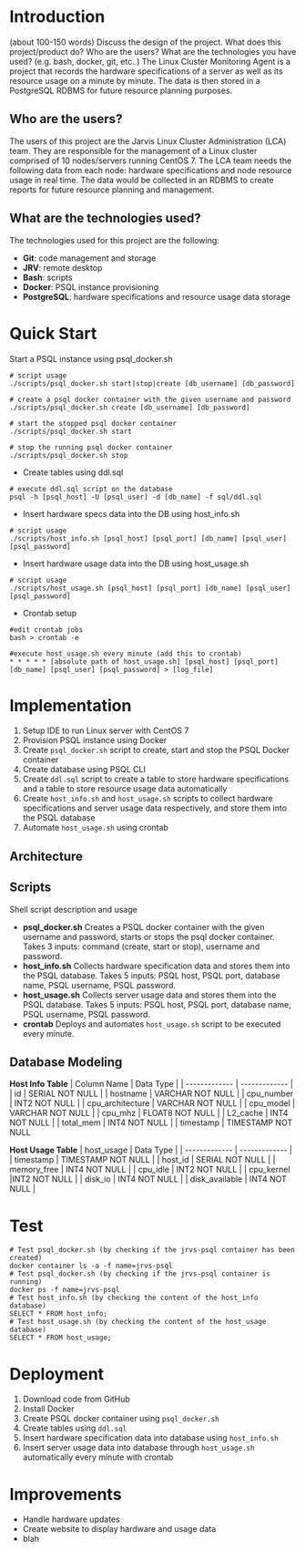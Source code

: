 # Introduction
(about 100-150 words)
Discuss the design of the project. What does this project/product do?
Who are the users? What are the technologies you have used? (e.g. bash, docker, git, etc..)
The Linux Cluster Monitoring Agent is a project that records the hardware specifications of a server as well as its resource usage on a minute by minute. The data is then stored in a PostgreSQL RDBMS for future resource planning purposes.

## Who are the users?
The users of this project are the Jarvis Linux Cluster Administration (LCA) team. They are responsible for the management of a Linux cluster comprised of 10 nodes/servers running CentOS 7. The LCA team needs the following data from each node: hardware specifications and node resource usage in real time. The data would be collected in an RDBMS to create reports for future resource planning and management.

## What are the technologies used?
The technologies used for this project are the following:
- **Git**: code management and storage
- **JRV**: remote desktop
- **Bash**: scripts
- **Docker**: PSQL instance provisioning
- **PostgreSQL**: hardware specifications and resource usage data storage 

# Quick Start
Start a PSQL instance using psql_docker.sh
```
# script usage
./scripts/psql_docker.sh start|stop|create [db_username] [db_password]

# create a psql docker container with the given username and password
./scripts/psql_docker.sh create [db_username] [db_password]

# start the stopped psql docker container
./scripts/psql_docker.sh start

# stop the running psql docker container
./scripts/psql_docker.sh stop
```
- Create tables using ddl.sql
```
# execute ddl.sql script on the database
psql -h [psql_host] -U [psql_user] -d [db_name] -f sql/ddl.sql
```
- Insert hardware specs data into the DB using host_info.sh
```
# script usage
./scripts/host_info.sh [psql_host] [psql_port] [db_name] [psql_user] [psql_password]
```
- Insert hardware usage data into the DB using host_usage.sh
```
# script usage
./scripts/host_usage.sh [psql_host] [psql_port] [db_name] [psql_user] [psql_password]
```
- Crontab setup
```
#edit crontab jobs
bash > crontab -e

#execute host_usage.sh every minute (add this to crontab)
* * * * * [absolute path of host_usage.sh] [psql_host] [psql_port] [db_name] [psql_user] [psql_password] > [log_file]
```

# Implementation
1. Setup IDE to run Linux server with CentOS 7
2. Provision PSQL instance using Docker
3. Create `psql_docker.sh` script to create, start and stop the PSQL Docker container
4. Create database using PSQL CLI
5. Create `ddl.sql` script to create a table to store hardware specifications and a table to store resource usage data automatically
6. Create `host_info.sh` and `host_usage.sh` scripts to collect hardware specifications and server usage data respectively, and store them into the PSQL database
7. Automate `host_usage.sh` using crontab

## Architecture

## Scripts
Shell script description and usage 
- **psql_docker.sh**
Creates a PSQL docker container with the given username and password, starts or stops the psql docker container. Takes 3 inputs: command (create, start or stop), username and password.
- **host_info.sh**
Collects hardware specification data and stores them into the PSQL database. Takes 5 inputs: PSQL host, PSQL port, database name, PSQL username, PSQL password.
- **host_usage.sh**
Collects server usage data and stores them into the PSQL database. Takes 5 inputs: PSQL host, PSQL port, database name, PSQL username, PSQL password.  
- **crontab**
Deploys and automates `host_usage.sh` script to be executed every minute.

## Database Modeling
**Host Info Table**
  | Column Name | Data Type |
  | ------------- | ------------- |
  | id | SERIAL NOT NULL |
  | hostname  | VARCHAR NOT NULL |
  | cpu_number  | INT2 NOT NULL |
  | cpu_architecture | VARCHAR NOT NULL |
  | cpu_model  | VARCHAR NOT NULL |
  | cpu_mhz  | FLOAT8 NOT NULL |
  | L2_cache  | INT4 NOT NULL |
  | total_mem | INT4 NOT NULL |
  | timestamp  | TIMESTAMP NOT NULL

**Host Usage Table**
  | host_usage | Data Type |
  | ------------- | ------------- |
  | timestamp | TIMESTAMP NOT NULL |
  | host_id  | SERIAL NOT NULL |
  | memory_free  | INT4 NOT NULL |
  | cpu_idle | INT2 NOT NULL |
  | cpu_kernel  |INT2 NOT NULL |
  | disk_io  | INT4 NOT NULL |
  | disk_available  | INT4 NOT NULL |

# Test
```
# Test psql_docker.sh (by checking if the jrvs-psql container has been created)
docker container ls -a -f name=jrvs-psql
# Test psql_docker.sh (by checking if the jrvs-psql container is running)
docker ps -f name=jrvs-psql
# Test host_info.sh (by checking the content of the host_info database)
SELECT * FROM host_info;
# Test host_usage.sh (by checking the content of the host_usage database)
SELECT * FROM host_usage;
```

# Deployment
1. Download code from GitHub
2. Install Docker
3. Create PSQL docker container using `psql_docker.sh`
4. Create tables using `ddl.sql`
5. Insert hardware specification data into database using `host_info.sh`
6. Insert server usage data into database through `host_usage.sh` automatically every minute with crontab

# Improvements
- Handle hardware updates
- Create website to display hardware and usage data
- blah